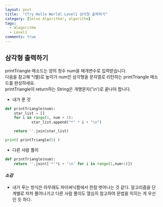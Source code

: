 ```yaml
---
layout: post
title:  "[Try Hello World] Level1 삼각형 출력하기"
category: [Solve Algorithm!, algorithm]
tags:
  - Alogorithm
  - Level1
comments: true
---
```


## 삼각형 출력하기
printTriangle 메소드는 양의 정수 num을 매개변수로 입력받습니다.<br>
다음을 참고해 \*(별)로 높이가 num인 삼각형을 문자열로 리턴하는 printTriangle 메소드를 완성하세요.<br>
printTriangle이 return하는 String은 개행문자('\n')로 끝나야 합니다.

- 내가 푼 것

```python
def printTriangle(num):
	star_list = []
	for i in range(1, num + 1):
            star_list.append("*" * i + "\n")

	return ''.join(star_list)

print( printTriangle(5) )
```

- 다른 사람 풀이

```python
def printTriangle(num):
    return ''.join(['*'*i + '\n' for i in range(1,num+1)])
```

#### *소감*
- 내가 푸는 방식은 아무래도 파이써닉함에서 한참 벗어나는 것 같다. 알고리즘을 단계별로 차차 풀어나가고 다른 사람 풀이도 열심히 참고하여 문법을 익히는 게 우선인 듯 하다.

